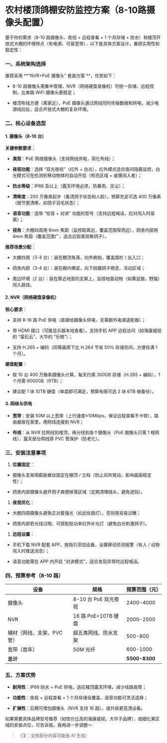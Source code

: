 # 农村楼顶鸽棚安防监控方案（8-10路摄像头配置）

基于你的需求（8-10 路摄像头、夜视 + 远程查看 + 1 个月存储 + 防水）和楼顶开放式大棚的环境特点（有电源、可装宽带），以下是具体方案设计，兼顾实用性和稳定性：

### 一、系统架构选择

推荐采用 \*\*“NVR+PoE 摄像头” 套装方案 \*\*，优势如下：



*   8-10 路摄像头需集中管理，NVR（网络硬盘录像机）可统一存储、远程控制，比单路 WiFi 摄像头更稳定；

*   楼顶布线方便（离家近），PoE 摄像头通过网线同时传输数据和供电，减少电源线拉扯，适合开放式大棚的复杂环境。

### 二、核心设备选型

#### 1. 摄像头（8-10 台）

**关键参数要求**：



*   **类型**：PoE 网络摄像头（支持网线供电，简化布线）；

*   **夜视功能**：选择 “双光夜视”（红外 + 白光），红外模式适合夜间隐蔽监控，白光模式可在检测到移动物体时自动开启（照亮区域 + 威慑闯入者）；

*   **防水等级**：IP66 及以上（露天环境必须，防暴雨、灰尘）；

*   **清晰度**：200 万像素起步（看清鸽子状态和人脸），预算充足可选 400 万像素（细节更清晰，如鸽子羽毛状态）；

*   **语音功能**：选带 “拾音 + 对讲” 功能的型号（支持远程喊话，应对闯入时驱离）；

*   **视角**：大棚四周用 6mm 焦距（监控距离远，覆盖范围窄而远），鸽舍内部用 4mm 焦距（覆盖范围广，适合近距离观察鸽子）。

**推荐场景分配**：



*   大棚四周（3-4 台）：装在棚顶角落，向外俯拍，覆盖围栏 / 出入口；

*   鸽舍内部（3-4 台）：装在棚内横梁，向下拍摄鸽子栖息、活动区域；

*   周边环境（2 台）：装在靠近地面的支架上，监控地面动物（如黄鼠狼、野猫）闯入路径。

#### 2. NVR（网络硬盘录像机）

**核心要求**：



*   支持 8-16 路 PoE 供电（直接给摄像头供电，无需额外电源适配器）；

*   带 HDMI 接口（可接显示器本地查看），支持手机 APP 远程访问（如海康威视的 “萤石云”、大华的 “乐橙”）；

*   支持 H.265 + 编码（同等画质下比 H.264 节省 50% 存储空间，方便存满 1 个月）。

**硬盘配置**：



*   按 10 台 400 万像素摄像头计算，每天约需 300GB 存储（H.265 + 编码），1 个月需 9000GB（9TB）；

*   建议配 1 块 10TB 硬盘（单盘即可满足，预算有限可选 2 块 6TB 做备份）。

#### 3. 网络与供电



*   **宽带**：安装 50M 以上宽带（上行速度≥10Mbps，保证远程查看不卡顿），路由器放在家里，用网线连接到 NVR；

*   **布线**：从 NVR 拉网线到楼顶，再分线到各个摄像头（PoE 摄像头只需 1 根网线），露天部分网线穿 PVC 管保护（防老化）。

### 三、安装注意事项



1.  **位置固定**：

*   摄像头支架用膨胀螺丝固定在棚顶 / 立柱（防止风吹晃动，影响画面稳定性）；

*   鸽舍内部摄像头避开鸽子粪便掉落区域（定期清理镜头，避免遮挡）。

1.  **夜视优化**：

*   大棚四周摄像头避免正对着强光（如远处路灯），否则夜视易过曝；

*   鸽舍内部若光线过暗，可搭配低功率红外补光灯（避免白光刺激鸽子）。

1.  **远程设置**：

*   手机下载 NVR 配套 APP，按指引添加设备，设置移动侦测报警（有人 / 动物闯入时推送消息）；

*   语音功能需在 APP 内开启 “对讲模式”，适合发现异常时远程喊话。

### 四、预算参考（8-10 路）



| 设备              | 规格               | 预算范围（元）       |
| --------------- | ---------------- | ------------- |
| 摄像头             | 8-10 台 PoE 双光夜视  | 2400-4000     |
| NVR             | 16 路 PoE+10TB 硬盘 | 2000-2500     |
| 辅材（网线、支架、PVC 管） | 超五类网线、防水支架       | 500-800       |
| 宽带（首年）          | 50M 光纤           | 600-1000      |
| **总计**          |                  | **5500-8300** |

### 五、方案优势



*   **耐用性**：IP66 防水 + PoE 供电，适应楼顶露天环境，减少线路故障；

*   **功能性**：夜视 + 远程查看 + 1 个月存储全覆盖，语音功能可灵活选择；

*   **扩展性**：后期可增加摄像头（NVR 支持 16 路），或升级更高清设备。

如果需要具体品牌型号推荐（如性价比高的海康威视、大华子品牌），或细化某区域的安装点位，可告诉我，我再进一步调整～

> （注：文档部分内容可能由 AI 生成）